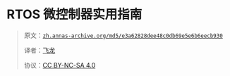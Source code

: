 # RTOS 微控制器实用指南

> 原文：[`zh.annas-archive.org/md5/e3a62828dee48c0db69e5e6b6eecb930`](https://zh.annas-archive.org/md5/e3a62828dee48c0db69e5e6b6eecb930)
> 
> 译者：[飞龙](https://github.com/wizardforcel)
> 
> 协议：[CC BY-NC-SA 4.0](http://creativecommons.org/licenses/by-nc-sa/4.0/)